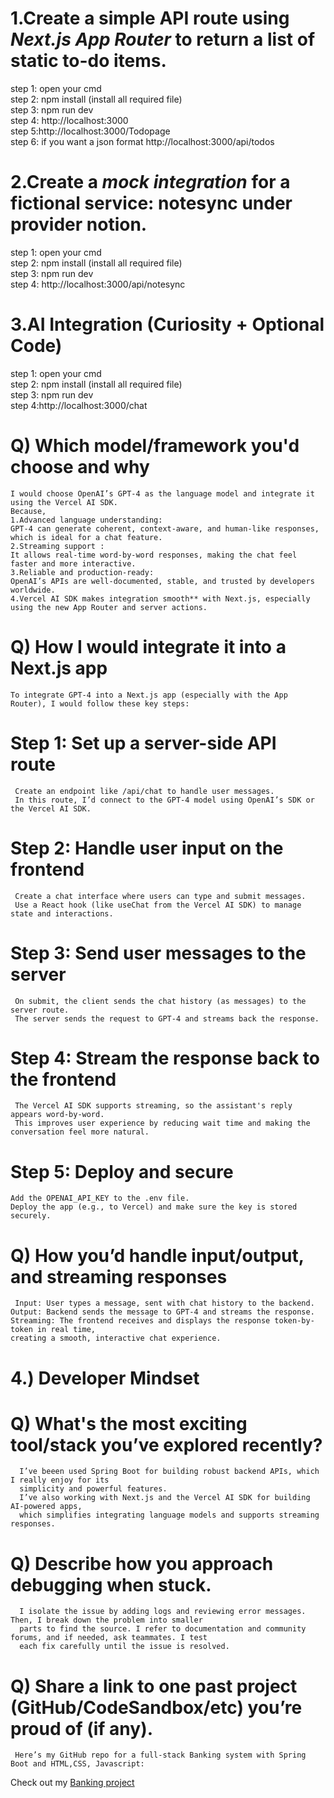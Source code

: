 # 1.Create a simple API route using *Next.js App Router* to return a list of static to-do items.
step 1: open your cmd    
step 2: npm install (install all required file)    
step 3: npm run dev   
step 4: http://localhost:3000    
step 5:http://localhost:3000/Todopage    
step 6: if you want a json format http://localhost:3000/api/todos   

# 2.Create a *mock integration* for a fictional service: notesync under provider notion.
step 1: open your cmd       
step 2: npm install (install all required file)         
step 3: npm run dev        
step 4: http://localhost:3000/api/notesync       

# 3.AI Integration (Curiosity + Optional Code)      
step 1: open your cmd       
step 2: npm install (install all required file)      
step 3: npm run dev     
step 4:http://localhost:3000/chat       

# Q) Which model/framework you'd choose and why
    I would choose OpenAI’s GPT-4 as the language model and integrate it using the Vercel AI SDK.
    Because,
    1.Advanced language understanding:
    GPT-4 can generate coherent, context-aware, and human-like responses, which is ideal for a chat feature.      
    2.Streaming support :    
    It allows real-time word-by-word responses, making the chat feel faster and more interactive.     
    3.Reliable and production-ready:
    OpenAI’s APIs are well-documented, stable, and trusted by developers worldwide.       
    4.Vercel AI SDK makes integration smooth** with Next.js, especially using the new App Router and server actions.         

 # Q) How I would integrate it into a Next.js app
    To integrate GPT-4 into a Next.js app (especially with the App Router), I would follow these key steps:
   # Step 1: Set up a server-side API route
     Create an endpoint like /api/chat to handle user messages.
     In this route, I’d connect to the GPT-4 model using OpenAI’s SDK or the Vercel AI SDK.
   # Step 2: Handle user input on the frontend
     Create a chat interface where users can type and submit messages.
     Use a React hook (like useChat from the Vercel AI SDK) to manage state and interactions.
   # Step 3: Send user messages to the server
     On submit, the client sends the chat history (as messages) to the server route.
     The server sends the request to GPT-4 and streams back the response.
   # Step 4: Stream the response back to the frontend
     The Vercel AI SDK supports streaming, so the assistant's reply appears word-by-word.
     This improves user experience by reducing wait time and making the conversation feel more natural.
   # Step 5: Deploy and secure
    Add the OPENAI_API_KEY to the .env file.
    Deploy the app (e.g., to Vercel) and make sure the key is stored securely.

  # Q) How you’d handle input/output, and streaming responses
     Input: User types a message, sent with chat history to the backend.
    Output: Backend sends the message to GPT-4 and streams the response.
    Streaming: The frontend receives and displays the response token-by-token in real time,
    creating a smooth, interactive chat experience.



  # 4.) Developer Mindset
  # Q) What's the most exciting tool/stack you’ve explored recently?
      I’ve beeen used Spring Boot for building robust backend APIs, which I really enjoy for its 
      simplicity and powerful features.  
      I’ve also working with Next.js and the Vercel AI SDK for building AI-powered apps,
      which simplifies integrating language models and supports streaming responses. 
      
   # Q) Describe how you approach debugging when stuck.
      I isolate the issue by adding logs and reviewing error messages. Then, I break down the problem into smaller 
      parts to find the source. I refer to documentation and community forums, and if needed, ask teammates. I test
      each fix carefully until the issue is resolved.
      
  # Q) Share a link to one past project (GitHub/CodeSandbox/etc) you’re proud of (if any).
     Here’s my GitHub repo for a full-stack Banking system with Spring Boot and HTML,CSS, Javascript:
  Check out my [Banking project](https://github.com/bharathsivam47/bank_website)

     




